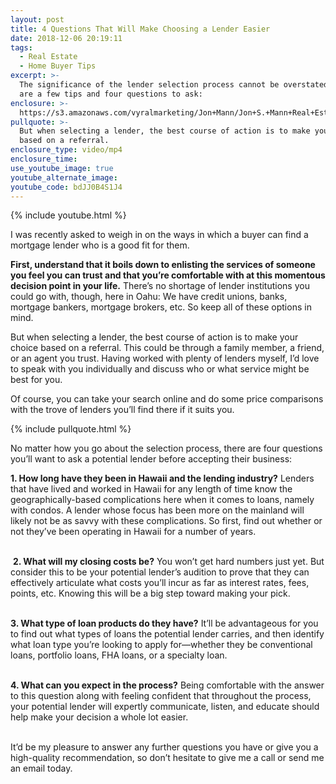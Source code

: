 ```yaml
---
layout: post
title: 4 Questions That Will Make Choosing a Lender Easier
date: 2018-12-06 20:19:11
tags:
  - Real Estate
  - Home Buyer Tips
excerpt: >-
  The significance of the lender selection process cannot be overstated. Here
  are a few tips and four questions to ask:
enclosure: >-
  https://s3.amazonaws.com/vyralmarketing/Jon+Mann/Jon+S.+Mann+Real+Estate-+4+Questions+That+Will+Make+Choosing+a+Lender+Easier.mp4
pullquote: >-
  But when selecting a lender, the best course of action is to make your choice
  based on a referral.
enclosure_type: video/mp4
enclosure_time:
use_youtube_image: true
youtube_alternate_image:
youtube_code: bdJJ0B4S1J4
---
```


{% include youtube.html %}

I was recently asked to weigh in on the ways in which a buyer can find a mortgage lender who is a good fit for them.

**First, understand that it boils down to enlisting the services of someone you feel you can trust and that you’re comfortable with at this momentous decision point in your life.** There’s no shortage of lender institutions you could go with, though, here in Oahu: We have credit unions, banks, mortgage bankers, mortgage brokers, etc. So keep all of these options in mind.&nbsp;

But when selecting a lender, the best course of action is to make your choice based on a referral. This could be through a family member, a friend, or an agent you trust. Having worked with plenty of lenders myself, I’d love to speak with you individually and discuss who or what service might be best for you.&nbsp;

Of course, you can take your search online and do some price comparisons with the trove of lenders you’ll find there if it suits you.

{% include pullquote.html %}

No matter how you go about the selection process, there are four questions you’ll want to ask a potential lender before accepting their business:&nbsp;

**1. How long have they been in Hawaii and the lending industry?** Lenders that have lived and worked in Hawaii for any length of time know the geographically-based complications here when it comes to loans, namely with condos. A lender whose focus has been more on the mainland will likely not be as savvy with these complications. So first, find out whether or not they’ve been operating in Hawaii for a number of years.&nbsp;

<br>&nbsp;**2. What will my closing costs be?** You won’t get hard numbers just yet. But consider this to be your potential lender’s audition to prove that they can effectively articulate what costs you’ll incur as far as interest rates, fees, points, etc. Knowing this will be a big step toward making your pick. &nbsp;

<br>**3. What type of loan products do they have?** It’ll be advantageous for you to find out what types of loans the potential lender carries, and then identify what loan type you’re looking to apply for—whether they be conventional loans, portfolio loans, FHA loans, or a specialty loan.&nbsp;

<br>**4. What can you expect in the process?** Being comfortable with the answer to this question along with feeling confident that throughout the process, your potential lender will expertly communicate, listen, and educate should help make your decision a whole lot easier.&nbsp;

<br>It’d be my pleasure to answer any further questions you have or give you a high-quality recommendation, so don’t hesitate to give me a call or send me an email today.